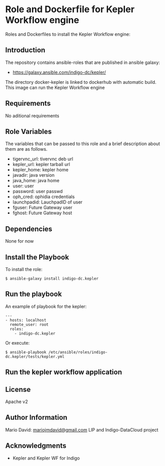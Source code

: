 Role and Dockerfile for Kepler Workflow engine
==============================================

Roles and Dockerfiles to install the Kepler Workflow engine:

Introduction
------------

The repository contains ansible-roles that are published in
ansible galaxy:
* https://galaxy.ansible.com/indigo-dc/kepler/

The directory docker-kepler is linked to
dockerhub with automatic build. This image can run
the Kepler Workflow engine

Requirements
------------

No aditional requirements

Role Variables
--------------

The variables that can be passed to this role and a brief description
about them are as follows.

* tigervnc_url: tivervnc deb url
* kepler_url: kepler tarball url
* kepler_home: kepler home
* javadir: java version
* java_home: java home
* user: user
* password: user passwd
* oph_cred: ophidia credentials
* launchpadid: LauchpadID of user
* fguser: Future Gateway user
* fghost: Future Gateway host

Dependencies
------------

None for now

Install the Playbook
--------------------

To install the role:

```
$ ansible-galaxy install indigo-dc.kepler
```

Run the playbook
----------------

An example of playbook for the kepler:

```
---
- hosts: localhost
  remote_user: root
  roles:
    - indigo-dc.kepler
```

Or execute:

```
$ ansible-playbook /etc/ansible/roles/indigo-dc.kepler/tests/kepler.yml
```

Run the kepler workflow application
-----------------------------------

License
-------

Apache v2

Author Information
------------------

Mario David: mariojmdavid@gmail.com
LIP and Indigo-DataCloud project

Acknowledgments
---------------

* Kepler and Kepler WF for Indigo
